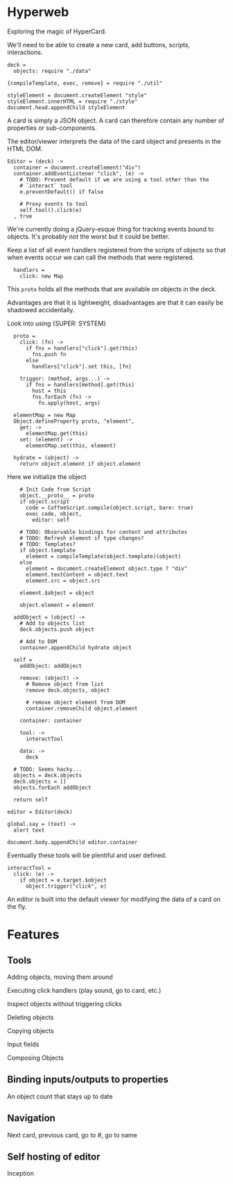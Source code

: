Hyperweb
========

Exploring the magic of HyperCard.

We'll need to be able to create a new card, add buttons, scripts, interactions.

    deck =
      objects: require "./data"

    {compileTemplate, exec, remove} = require "./util"

    styleElement = document.createElement "style"
    styleElement.innerHTML = require "./style"
    document.head.appendChild styleElement

A card is simply a JSON object. A card can therefore contain any number of
properties or sub-components.

The editor/viewer interprets the data of the card object and presents in the HTML DOM.


    Editor = (deck) ->
      container = document.createElement("div")
      container.addEventListener "click", (e) ->
        # TODO: Prevent default if we are using a tool other than the 
        # `interact` tool
        e.preventDefault() if false
        
        # Proxy events to tool
        self.tool().click(e)
      , true

We're currently doing a jQuery-esque thing for tracking events bound to objects.
It's probably not the worst but it could be better.

Keep a list of all event handlers registered from the scripts of objects so
that when events occur we can call the methods that were registered.

      handlers =
        click: new Map

This `proto` holds all the methods that are available on objects in the deck.

Advantages are that it is lightweight, disadvantages are that it can easily be
shadowed accidentally.

Look into using {SUPER: SYSTEM}

      proto =
        click: (fn) ->
          if fns = handlers["click"].get(this)
            fns.push fn
          else
            handlers["click"].set this, [fn]

        trigger: (method, args...) ->
          if fns = handlers[method].get(this)
            host = this
            fns.forEach (fn) ->
              fn.apply(host, args)

      elementMap = new Map
      Object.defineProperty proto, "element",
        get: ->
          elementMap.get(this)
        set: (element) ->
          elementMap.set(this, element)

      hydrate = (object) ->
        return object.element if object.element

Here we initialize the object

        # Init Code from Script
        object.__proto__ = proto
        if object.script
          code = CoffeeScript.compile(object.script, bare: true)
          exec code, object,
            editor: self

        # TODO: Observable bindings for content and attributes
        # TODO: Refresh element if type changes?
        # TODO: Templates?
        if object.template
          element = compileTemplate(object.template)(object)
        else
          element = document.createElement object.type ? "div"
          element.textContent = object.text
          element.src = object.src

        element.$object = object

        object.element = element

      addObject = (object) ->
        # Add to objects list
        deck.objects.push object

        # Add to DOM
        container.appendChild hydrate object

      self =
        addObject: addObject

        remove: (object) ->
          # Remove object from list
          remove deck.objects, object
          
          # remove object element from DOM
          container.removeChild object.element

        container: container

        tool: ->
          interactTool

        data: ->
          deck

      # TODO: Seems hacky...
      objects = deck.objects
      deck.objects = []
      objects.forEach addObject

      return self

    editor = Editor(deck)

    global.say = (text) ->
      alert text

    document.body.appendChild editor.container

Eventually these tools will be plentiful and user defined.

    interactTool =
      click: (e) ->
        if object = e.target.$object
          object.trigger("click", e)

An editor is built into the default viewer for modifying the data of a card on
the fly.

Features
========

Tools
-----

Adding objects, moving them around

Executing click handlers (play sound, go to card, etc.)

Inspect objects without triggering clicks

Deleting objects

Copying objects

Input fields

Composing Objects

Binding inputs/outputs to properties
----------------------------
An object count that stays up to date

Navigation
----------

Next card, previous card, go to #, go to name

Self hosting of editor
----------------------

Inception
